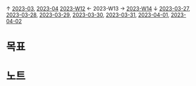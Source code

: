
↑ [2023-03](2023-03.md), [2023-04](2023-04.md)
[2023-W12](2023-W12.md) ← 2023-W13 → [2023-W14](2023-W14.md)
↓ [2023-03-27](2023-03-27.md), [2023-03-28](2023-03-28.md), [2023-03-29](2023-03-29.md), [2023-03-30](2023-03-30.md), [2023-03-31](2023-03-31.md), [2023-04-01](2023-04-01.md), [2023-04-02](2023-04-02.md)

# 목표



# 노트




